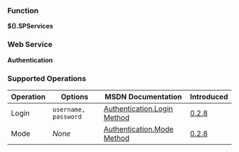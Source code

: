 ### Function

**$().SPServices**

### Web Service

**Authentication**

### Supported Operations

| Operation | Options | MSDN Documentation | Introduced |
| --------- | ------- | ------------------ | ---------- |
| Login | `username, password` | [Authentication.Login Method](http://msdn.microsoft.com/en-us/library/authentication.authentication.login.aspx) | [0.2.8](http://spservices.codeplex.com/Release/ProjectReleases.aspx?ReleaseId=32071) |
| Mode | _None_ | [Authentication.Mode Method](http://msdn.microsoft.com/en-us/library/authentication.authentication.mode.aspx) | [0.2.8](http://spservices.codeplex.com/Release/ProjectReleases.aspx?ReleaseId=32071) |